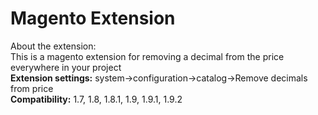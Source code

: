 # Magento Extension
About the extension:</br>
This is a magento extension for removing a decimal from the price everywhere in your project</br>
<b>Extension settings:</b> system->configuration->catalog->Remove decimals from price</br>
<b>Compatibility:</b> 1.7, 1.8, 1.8.1, 1.9, 1.9.1, 1.9.2


